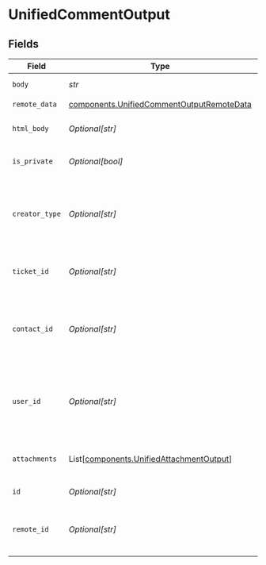 # UnifiedCommentOutput


## Fields

| Field                                                                                                  | Type                                                                                                   | Required                                                                                               | Description                                                                                            |
| ------------------------------------------------------------------------------------------------------ | ------------------------------------------------------------------------------------------------------ | ------------------------------------------------------------------------------------------------------ | ------------------------------------------------------------------------------------------------------ |
| `body`                                                                                                 | *str*                                                                                                  | :heavy_check_mark:                                                                                     | The body of the comment                                                                                |
| `remote_data`                                                                                          | [components.UnifiedCommentOutputRemoteData](../../models/components/unifiedcommentoutputremotedata.md) | :heavy_check_mark:                                                                                     | N/A                                                                                                    |
| `html_body`                                                                                            | *Optional[str]*                                                                                        | :heavy_minus_sign:                                                                                     | The html body of the comment                                                                           |
| `is_private`                                                                                           | *Optional[bool]*                                                                                       | :heavy_minus_sign:                                                                                     | The public status of the comment                                                                       |
| `creator_type`                                                                                         | *Optional[str]*                                                                                        | :heavy_minus_sign:                                                                                     | The creator type of the comment. Authorized values are either USER or CONTACT                          |
| `ticket_id`                                                                                            | *Optional[str]*                                                                                        | :heavy_minus_sign:                                                                                     | The uuid of the ticket the comment is tied to                                                          |
| `contact_id`                                                                                           | *Optional[str]*                                                                                        | :heavy_minus_sign:                                                                                     | The uuid of the contact which the comment belongs to (if no user_id specified)                         |
| `user_id`                                                                                              | *Optional[str]*                                                                                        | :heavy_minus_sign:                                                                                     | The uuid of the user which the comment belongs to (if no contact_id specified)                         |
| `attachments`                                                                                          | List[[components.UnifiedAttachmentOutput](../../models/components/unifiedattachmentoutput.md)]         | :heavy_minus_sign:                                                                                     | The attachemnets tied to the comment                                                                   |
| `id`                                                                                                   | *Optional[str]*                                                                                        | :heavy_minus_sign:                                                                                     | The uuid of the comment                                                                                |
| `remote_id`                                                                                            | *Optional[str]*                                                                                        | :heavy_minus_sign:                                                                                     | The id of the comment in the context of the 3rd Party                                                  |